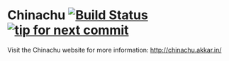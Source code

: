 Chinachu [![Build Status](https://secure.travis-ci.org/katakk/Chinachu.png)](http://travis-ci.org/katakk/Chinachu) [![tip for next commit](http://tip4commit.com/projects/689.svg)](http://tip4commit.com/projects/689)
========

Visit the Chinachu website for more information: <http://chinachu.akkar.in/>
